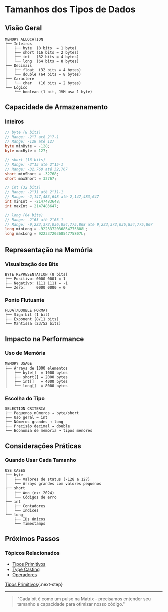 # Tamanhos dos Tipos de Dados

## Visão Geral

```ascii
MEMORY ALLOCATION
├── Inteiros
│   ├── byte  (8 bits  = 1 byte)
│   ├── short (16 bits = 2 bytes)
│   ├── int   (32 bits = 4 bytes)
│   └── long  (64 bits = 8 bytes)
├── Decimais
│   ├── float  (32 bits = 4 bytes)
│   └── double (64 bits = 8 bytes)
├── Caractere
│   └── char   (16 bits = 2 bytes)
└── Lógico
    └── boolean (1 bit, JVM usa 1 byte)
```

## Capacidade de Armazenamento

### Inteiros
```java
// byte (8 bits)
// Range: -2^7 até 2^7-1
// Range: -128 até 127
byte minByte = -128;
byte maxByte = 127;

// short (16 bits)
// Range: -2^15 até 2^15-1
// Range: -32,768 até 32,767
short minShort = -32768;
short maxShort = 32767;

// int (32 bits)
// Range: -2^31 até 2^31-1
// Range: -2,147,483,648 até 2,147,483,647
int minInt = -2147483648;
int maxInt = 2147483647;

// long (64 bits)
// Range: -2^63 até 2^63-1
// Range: -9,223,372,036,854,775,808 até 9,223,372,036,854,775,807
long minLong = -9223372036854775808L;
long maxLong = 9223372036854775807L;
```

## Representação na Memória

### Visualização dos Bits
```ascii
BYTE REPRESENTATION (8 bits)
├── Positivo: 0000 0001 = 1
├── Negativo: 1111 1111 = -1
└── Zero:     0000 0000 = 0
```

### Ponto Flutuante
```ascii
FLOAT/DOUBLE FORMAT
├── Sign bit (1 bit)
├── Exponent (8/11 bits)
└── Mantissa (23/52 bits)
```

## Impacto na Performance

### Uso de Memória
```ascii
MEMORY USAGE
├── Arrays de 1000 elementos
│   ├── byte[]  = 1000 bytes
│   ├── short[] = 2000 bytes
│   ├── int[]   = 4000 bytes
│   └── long[]  = 8000 bytes
```

### Escolha do Tipo
```ascii
SELECTION CRITERIA
├── Pequenos números → byte/short
├── Uso geral → int
├── Números grandes → long
├── Precisão decimal → double
└── Economia de memória → tipos menores
```

## Considerações Práticas

### Quando Usar Cada Tamanho
```ascii
USE CASES
├── byte
│   ├── Valores de status (-128 a 127)
│   └── Arrays grandes com valores pequenos
├── short
│   ├── Ano (ex: 2024)
│   └── Códigos de erro
├── int
│   ├── Contadores
│   └── Índices
└── long
    ├── IDs únicos
    └── Timestamps
```

## Próximos Passos

### Tópicos Relacionados
- [Tipos Primitivos](primitive-types.md)
- [Type Casting](type-casting.md)
- [Operadores](operators.md)

[Tipos Primitivos](primitive-types.md){.next-step}

---

> "Cada bit é como um pulso na Matrix - precisamos entender seu tamanho e capacidade para otimizar nosso código."